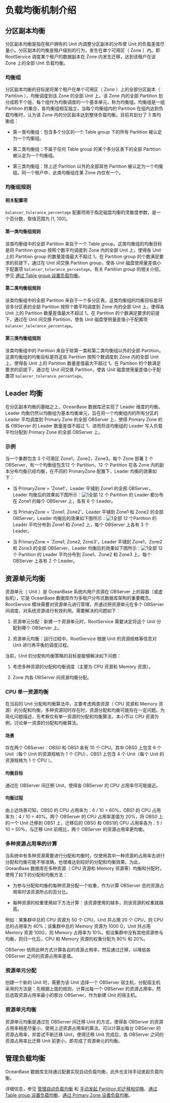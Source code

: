 # 负载均衡机制介绍

## 分区副本均衡

分区副本均衡是指在租户拥有的 Unit 内调整分区副本的分布使 Unit 的负载差值尽量小。分区副本的均衡是租户级别的行为，发生在单个可用区（ Zone ）内。即 RootService 调度某个租户的数据副本在 Zone 内发生迁移，达到该租户在该 Zone 上的全部 Unit 负载均衡。

### 均衡组

分区副本均衡的目标是将某个租户在单个可用区（ Zone ）上的全部分区副本（ Partition ），均衡调度到该 Zone 的全部 Unit 上。该 Zone 内的全部 Partition 划分成若干个组，每个组作为均衡调度的一个基本单元，称为均衡组。均衡组是一组 Partition 的集合，各均衡组相互独立，当每个均衡组内的 Partition 在组内达到负载均衡时，认为该 Zone 内的分区副本达到整体负载均衡。目前共划分了 3 类均衡组：

* 第一类均衡组：包含多个分区的一个 Table group 下的所有 Partition 被认定为一个均衡组。

* 第二类均衡组：不属于任何 Table group 的某个多分区表下的全部 Partition 被认定为一个均衡组。

* 第三类均衡组：除上述 Partition 以外的全部其他 Partition 被认定为一个均衡组。同一个租户中，此类均衡组在某 Zone 内仅有一个。

### 均衡组规则

#### 相关配置项

`balancer_tolerance_percentage` 配置项用于指定磁盘均衡的灵敏度参数，是一个百分数，取值范围为 \[1, 100\]。

#### 第一类均衡组规则

该类均衡组中的全部 Partition 来自于一个 Table group。这类均衡组的均衡目标是将 Partition group 按照个数平均调度到 Zone 内的全部 Unit 上，使得各 Unit 上的 Partition group 的数量差值最大不超过 1。在 Partition group 的个数满足要求的前提下，通过在 Unit 间交换 Partition group，使各 Unit 磁盘使用量差值小于配置项 `balancer_tolerance_percentage`。有关 Partition group 的相关介绍，参见 [通过 Table group 设置负载均衡](3.manual-load-balancing-management/2.configure-load-balancing-through-table-group.md)。

#### 第二类均衡组规则

该类均衡组中的全部 Partition 来自于一个多分区表。这类均衡组的均衡目标是将该多分区表的全部 Partition 按照个数平均调度到 Zone 内的全部 Unit 上，使得各 Unit 上的 Partition 数量差值最大不超过 1。在 Partition 的个数满足要求的前提下，通过在 Unit 间交换 Partition，使各 Unit 磁盘使用量差值小于配置项 `balancer_tolerance_percentage`。

#### 第三类均衡组规则

该类均衡组中的 Partition 来自于除第一类和第二类均衡组以外的全部 Partition。这类均衡组的均衡目标是将这些 Partition 按照个数调度到 Zone 内的全部 Unit 上，使得各 Unit 上的 Partition 数量差值最大不超过 1。在 Partition 的个数满足要求的前提下，通过在 Unit 间交换 Partition，使各 Unit 磁盘使用量差值小于配置项 `balancer_tolerance_percentage`。

## Leader 均衡

在分区副本均衡的基础之上，OceanBase 数据库还实现了 Leader 维度的均衡。Leader 均衡仍然以均衡组为基本均衡单元，旨在将一个均衡组内的所有分区的 Leader 平均调度到 Primary Zone 的全部 OBServer 上，使得 Primary Zone 的各 OBServer 的 Leader 数量差值不超过 1，进而将该均衡组的 Leader 写入负载平均分配到 Primary Zone 的全部 OBServer 上。

### 示例

当一个集群包含 3 个可用区 Zone1，Zone2，Zone3。每个 Zone 部署 2 个 OBServer，有一个均衡组包含12 个 Partition，12 个 Partition 在各 Zone 内的副本分布均衡已经均衡，在不同的 PrimaryZone 配置下，Leader 均衡的效果如下：

* 当 PrimaryZone = 'Zone1'，Leader 平铺到 Zone1 的全部 OBServer，Leader 均衡后的效果如下图所示：![1](https://help-static-aliyun-doc.aliyuncs.com/assets/img/zh-CN/7835881461/p350706.png)全部 12 个 Partition 的 Leader 都分布在 Zone1 的每个 OBServer 上，各有 6 个 Leader。

* 当 PrimaryZone = 'Zone1, Zone2'，Leader 平铺到 Zone1 和 Zone2 的全部 OBServer，Leader 均衡后的效果如下图所示：![1](https://help-static-aliyun-doc.aliyuncs.com/assets/img/zh-CN/8835881461/p350707.png)全部 12 个Partition 的 Leader 平均分布到 Zone1 和 Zone2 上，每个 OBServer 上各有 3 个 Leader。

* 当 PrimaryZone = 'Zone1, Zone2, Zone3'，Leader 平铺到 Zone1，Zone2 和 Zone3 的全部 OBServer，Leader 均衡后的效果如下图所示：![1](https://help-static-aliyun-doc.aliyuncs.com/assets/img/zh-CN/8835881461/p350708.png)全部 12 个 Partition 的 Leader 平均分布到 Zone1、Zone2 和 Zone3 上，每个 OBServer 上各有 2 个 Leader。

## 资源单元均衡

资源单元（ Unit ）是 OceanBase 系统内用户资源在 OBServer 上的容器（或虚拟机），它是 OceanBase 数据库作为多租户分布式数据库架构的重要概念。RootService 模块需要对资源单元进行管理，并通过把资源单元在多个 OBServer 间调度，对系统资源进行有效利用。需要解决的问题如下：

1. 资源单元分配：新建一个资源单元时，RootService 需要决定将这个 Unit 分配到哪个 OBServer 上。

2. 资源单元均衡：运行过程中，RootService 根据 Unit 的资源规格等信息对 Unit 进行再平衡的调度过程。

当前，Unit 的分配和均衡策略的目标是能够解决如下问题：

1. 考虑多种资源的分配和均衡调度（主要为 CPU 资源和 Memory 资源）。

2. Zone 内各 OBServer 间资源均衡分配。

### CPU 单一资源均衡

在当前的 Unit 分配和均衡算法中，主要考虑两类资源（ CPU 资源和 Memory 资源）的分配和均衡，多种资源同时存在时，资源分配和均衡可能存在一定问题。为简化问题描述，先考察仅有单一资源的分配和均衡算法，本小节以 CPU 资源为例，讨论单一资源的分配和均衡算法。

#### 场景

存在两个 OBServer：OBS0 和 OBS1 各有 10 个 CPU。其中 OBS0 上包含 6 个 Unit（每个 Unit 的资源规格为 1 个 CPU），OBS1 上包含 4 个 Unit（每个 Unit 的资源规格为 1 个 CPU ）。

#### 均衡目标

通过在 OBServer 间迁移 Unit，使得各 OBServer 的 CPU 占用率尽可能接近。

#### 均衡过程

由上述场景可知，OBS0 的 CPU 占用率为：6 / 10 = 60%，OBS1 的 CPU 占用率为：4 / 10 = 40%。两个 OBServer 的 CPU 占用率差值为 20%，将 OBS0 上的一个 Unit 迁移到 OBS1 上，迁移后的 OBS0 和 OBS1的 CPU 占用率各为：5 / 10 = 50%，与迁移 Unit 前相比，两个 OBServer 的资源占用率更均衡。

### 多种资源占用率的计算

当系统中有多种资源需要进行分配和均衡时，仅使用其中一种资源的占用率去进行分配和均衡可能不够准确，也很难达到较好的分配和均衡效果。为此，OceanBase 数据库在多种资源（ CPU 资源和 Memory 资源等）均衡和分配时，使用了如下的分配和均衡方法：

* 为参与分配和均衡的每种资源分配一个权重，作为计算 OBServer 总的资源占用率时该资源所占的百分比。

* 每种资源的权重使用如下方法计算：该资源使用的越多，则该资源的权重就越高。

例如：某集群中总的 CPU 资源为 50 个 CPU，Unit 共占用 20 个 CPU，则 CPU 总的占用率为 40%；该集群中总的 Memory 资源为 1000 G，Unit 共占用 Memory 资源 100G，则 Memory 占用率为 10%。假设集群中没有其他资源参与均衡，则归一化后，CPU 和 Memory 资源的权重分配为 80% 和 20%。

OBServer 依照此种方式计算各自的资源占用率，然后通过迁移，以降低各 OBServer 之间的资源占用率差值。

### 资源单元分配

创建一个新的 Unit 时，需要为该 Unit 选择一个 OBServer 宿主机，分配宿主机采用的方法是：先根据上面的规则，计算出每一个 OBServer 的资源占用率，然后选取资源占用率最小的那台 OBServer，作为新建 Unit 的宿主机。

### 资源单元均衡

资源单元均衡是通过在 OBServer 间迁移 Unit 的方式，使得各 OBServer 的资源占用率相差尽量小，使用上述资源占用率的算法，可以计算出每台 OBServer 的资源占用率，并尝试不断迁移 Unit，使得迁移 Unit 完成后，各 OBServer 之间的资源占用率比迁移 Unit 前更小，即完成了资源单元的均衡。

## 管理负载均衡

OceanBase 数据库支持通过配置实现自动负载均衡，此外也支持手动发起负载均衡。

详细信息，参见 [管理自动负载均衡](../6.load-balancing-1/2.manage-automatic-load-balancing.md) 和 [手动发起 Partition 的迁移和切换](3.manual-load-balancing-management/1.manually-initiate-partition-migration-and-failover.md)、[通过 Table group 设置负载均衡](3.manual-load-balancing-management/2.configure-load-balancing-through-table-group.md)、[通过 Primary Zone 设置负载均衡](3.manual-load-balancing-management/3.configure-load-balancing-through-primary-zone.md)。
